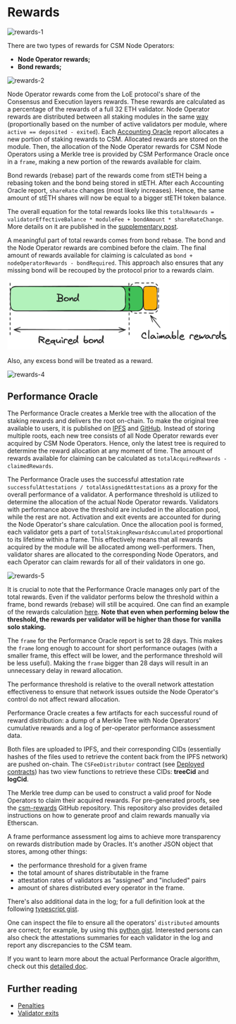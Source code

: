 # Rewards
![rewards-1](../../../static/img/csm/rewards-1.png)

There are two types of rewards for CSM Node Operators:
- **Node Operator rewards;**
- **Bond rewards;**

![rewards-2](../../../static/img/csm/rewards-2.png)

Node Operator rewards come from the LoE protocol's share of the Consensus and Execution layers rewards. These rewards are calculated as a percentage of the rewards of a full 32 ETH validator. Node Operator rewards are distributed between all staking modules in the same [way](/contracts/staking-router#fee-distribution) (proportionally based on the number of active validators per module, where `active == deposited - exited`). Each [Accounting Oracle](/contracts/accounting-oracle.md) report allocates a new portion of staking rewards to CSM. Allocated rewards are stored on the module. Then, the allocation of the Node Operator rewards for CSM Node Operators using a Merkle tree is provided by CSM Performance Oracle once in a `frame`, making a new portion of the rewards available for claim.

Bond rewards (rebase) part of the rewards come from stETH being a rebasing token and the bond being stored in stETH. After each Accounting Oracle report, `shareRate` changes (most likely increases). Hence, the same amount of stETH shares will now be equal to a bigger stETH token balance.

The overall equation for the total rewards looks like this `totalRewards = validatorEffectiveBalance * moduleFee + bondAmount * shareRateChange`. More details on it are published in the [supplementary post](https://research.lido.fi/t/bond-and-staking-fee-napkin-math/5999).

A meaningful part of total rewards comes from bond rebase. The bond and the Node Operator rewards are combined before the claim. The final amount of rewards available for claiming is calculated as `bond + nodeOperatorRewards - bondRequired`. This approach also ensures that any missing bond will be recouped by the protocol prior to a rewards claim.

![rewards-3](../../../static/img/csm/rewards-3.png)

Also, any excess bond will be treated as a reward.

![rewards-4](../../../static/img/csm/rewards-4.png)


## Performance Oracle
The Performance Oracle creates a Merkle tree with the allocation of the staking rewards and delivers the root on-chain. To make the original tree available to users, it is published on [IPFS](https://ipfs.tech/) and [GitHub](https://github.com/). Instead of storing multiple roots, each new tree consists of all Node Operator rewards ever acquired by CSM Node Operators. Hence, only the latest tree is required to determine the reward allocation at any moment of time. The amount of rewards available for claiming can be calculated as `totalAcquiredRewards - claimedRewards`.

The Performance Oracle uses the successful attestation rate `successfulAttestations / totalAssignedAttestations` as a proxy for the overall performance of a validator. A performance threshold is utilized to determine the allocation of the actual Node Operator rewards. Validators with performance above the threshold are included in the allocation pool, while the rest are not. Activation and exit events are accounted for during the Node Operator's share calculation. Once the allocation pool is formed, each validator gets a part of `totalStakingRewardsAccumulated` proportional to its lifetime within a frame. This effectively means that all rewards acquired by the module will be allocated among well-performers. Then, validator shares are allocated to the corresponding Node Operators, and each Operator can claim rewards for all of their validators in one go.

![rewards-5](../../../static/img/csm/rewards-5.png)

It is crucial to note that the Performance Oracle manages only part of the total rewards. Even if the validator performs below the threshold within a frame, bond rewards (rebase) will still be acquired. One can find an example of the rewards calculation [here](https://docs.google.com/spreadsheets/d/1hLvuOesPVOYHDqO373bdyiKn4_3UXQF1rATbgTrKhWc/edit?usp=sharing). **Note that even when performing below the threshold, the rewards per validator will be higher than those for vanilla solo staking.**

The `frame` for the Performance Oracle report is set to 28 days. This makes the `frame` long enough to account for short performance outages (with a smaller frame, this effect will be lower, and the performance threshold will be less useful). Making the `frame` bigger than 28 days will result in an unnecessary delay in reward allocation.

The performance threshold is relative to the overall network attestation effectiveness to ensure that network issues outside the Node Operator's control do not affect reward allocation.

Performance Oracle creates a few artifacts for each successful round of reward distribution: a dump of a Merkle Tree with Node Operators' cumulative rewards and a log of per-operator performance assessment data.

Both files are uploaded to IPFS, and their corresponding CIDs (essentially hashes of the files used to retrieve the content back from the IPFS network) are pushed on-chain. The `CSFeeDistributor` contract (see [Deployed contracts](https://docs.lido.fi/deployed-contracts/holesky#community-staking-module)) has two view functions to retrieve these CIDs: **treeCid** and **logCid**.

The Merkle tree dump can be used to construct a valid proof for Node Operators to claim their acquired rewards. For pre-generated proofs, see the [csm-rewards](https://github.com/lidofinance/csm-rewards) GitHub repository. This repository also provides detailed instructions on how to generate proof and claim rewards manually via Etherscan.

A frame performance assessment log aims to achieve more transparency on rewards distribution made by Oracles. It's another JSON object that stores, among other things:

- the performance threshold for a given frame
- the total amount of shares distributable in the frame
- attestation rates of validators as "assigned" and "included" pairs
- amount of shares distributed every operator in the frame.

There's also additional data in the log; for a full definition look at the following [typescript gist](https://gist.github.com/madlabman/33bc63843b633aa114173d7898e5fcce).

One can inspect the file to ensure all the operators' `distributed` amounts are correct; for example, by using this [python gist](https://gist.github.com/madlabman/ce47a5311f004985341c6fcad53dcd0e). Interested persons can also check the attestations summaries for each validator in the log and report any discrepancies to the CSM team.

If you want to learn more about the actual Performance Oracle algorithm, check out this [detailed doc](https://hackmd.io/@lido/BJclaWbi6).

## Further reading

- [Penalties](/staking-modules/csm/penalties.md)
- [Validator exits](/staking-modules/csm/validator-exits.md)
